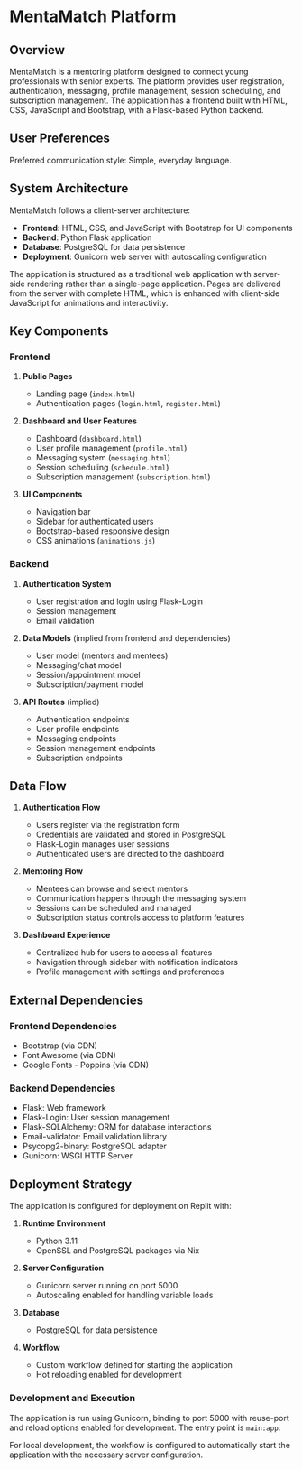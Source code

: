 # MentaMatch Platform

## Overview

MentaMatch is a mentoring platform designed to connect young professionals with senior experts. The platform provides user registration, authentication, messaging, profile management, session scheduling, and subscription management. The application has a frontend built with HTML, CSS, JavaScript and Bootstrap, with a Flask-based Python backend.

## User Preferences

Preferred communication style: Simple, everyday language.

## System Architecture

MentaMatch follows a client-server architecture:

- **Frontend**: HTML, CSS, and JavaScript with Bootstrap for UI components
- **Backend**: Python Flask application 
- **Database**: PostgreSQL for data persistence
- **Deployment**: Gunicorn web server with autoscaling configuration

The application is structured as a traditional web application with server-side rendering rather than a single-page application. Pages are delivered from the server with complete HTML, which is enhanced with client-side JavaScript for animations and interactivity.

## Key Components

### Frontend

1. **Public Pages**
   - Landing page (`index.html`)
   - Authentication pages (`login.html`, `register.html`)

2. **Dashboard and User Features**
   - Dashboard (`dashboard.html`)
   - User profile management (`profile.html`)
   - Messaging system (`messaging.html`)
   - Session scheduling (`schedule.html`)
   - Subscription management (`subscription.html`)

3. **UI Components**
   - Navigation bar
   - Sidebar for authenticated users
   - Bootstrap-based responsive design
   - CSS animations (`animations.js`)

### Backend

1. **Authentication System**
   - User registration and login using Flask-Login
   - Session management
   - Email validation

2. **Data Models** (implied from frontend and dependencies)
   - User model (mentors and mentees)
   - Messaging/chat model
   - Session/appointment model
   - Subscription/payment model

3. **API Routes** (implied)
   - Authentication endpoints
   - User profile endpoints
   - Messaging endpoints
   - Session management endpoints
   - Subscription endpoints

## Data Flow

1. **Authentication Flow**
   - Users register via the registration form
   - Credentials are validated and stored in PostgreSQL
   - Flask-Login manages user sessions
   - Authenticated users are directed to the dashboard

2. **Mentoring Flow**
   - Mentees can browse and select mentors
   - Communication happens through the messaging system
   - Sessions can be scheduled and managed
   - Subscription status controls access to platform features

3. **Dashboard Experience**
   - Centralized hub for users to access all features
   - Navigation through sidebar with notification indicators
   - Profile management with settings and preferences

## External Dependencies

### Frontend Dependencies
- Bootstrap (via CDN)
- Font Awesome (via CDN)
- Google Fonts - Poppins (via CDN)

### Backend Dependencies
- Flask: Web framework
- Flask-Login: User session management
- Flask-SQLAlchemy: ORM for database interactions
- Email-validator: Email validation library
- Psycopg2-binary: PostgreSQL adapter
- Gunicorn: WSGI HTTP Server

## Deployment Strategy

The application is configured for deployment on Replit with:

1. **Runtime Environment**
   - Python 3.11
   - OpenSSL and PostgreSQL packages via Nix
   
2. **Server Configuration**
   - Gunicorn server running on port 5000
   - Autoscaling enabled for handling variable loads
   
3. **Database**
   - PostgreSQL for data persistence
   
4. **Workflow**
   - Custom workflow defined for starting the application
   - Hot reloading enabled for development

### Development and Execution

The application is run using Gunicorn, binding to port 5000 with reuse-port and reload options enabled for development. The entry point is `main:app`.

For local development, the workflow is configured to automatically start the application with the necessary server configuration.